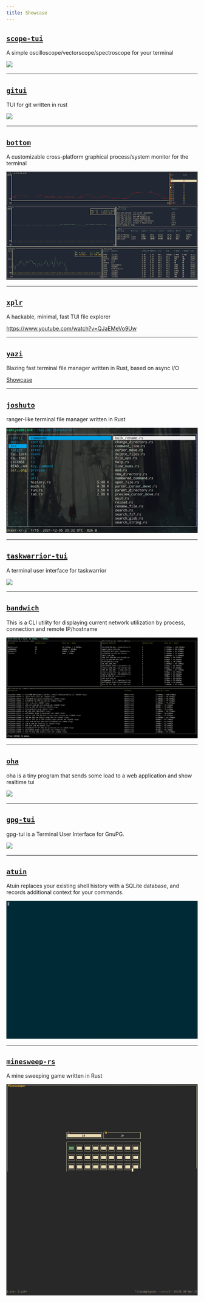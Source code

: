 ```yaml
---
title: Showcase
---
```


## [`scope-tui`](https://github.com/alemidev/scope-tui)

A simple oscilloscope/vectorscope/spectroscope for your terminal

![](https://camo.githubusercontent.com/144d96875a367bd55d8cc2343da2479aefea9925106b71d9e73aa9bebc57c33f/68747470733a2f2f63646e2e616c656d692e6465762f73636f70652d7475692d776964652e706e67)

---

## [`gitui`](https://github.com/extrawurst/gitui)

TUI for git written in rust

![](https://github.com/extrawurst/gitui/blob/master/demo.gif?raw=true)

---

## [`bottom`](https://github.com/ClementTsang/bottom/)

A customizable cross-platform graphical process/system monitor for the terminal

![](https://github.com/ClementTsang/bottom/blob/master/assets/demo.gif?raw=true)

---

## [`xplr`](https://github.com/sayanarijit/xplr)

A hackable, minimal, fast TUI file explorer

<https://www.youtube.com/watch?v=QJaEMeVo9Uw>

---

## [`yazi`](https://yazi-rs.github.io/docs)

Blazing fast terminal file manager written in Rust, based on async I/O

[Showcase](https://yazi-rs.github.io/features)

---

## [`joshuto`](https://github.com/kamiyaa/joshuto)

ranger-like terminal file manager written in Rust

![](https://github.com/kamiyaa/joshuto/raw/main/screenshot.png?raw=true)

---

## [`taskwarrior-tui`](https://github.com/kdheepak/taskwarrior-tui)

A terminal user interface for taskwarrior

![](https://user-images.githubusercontent.com/1813121/159858280-3ca31e9a-fc38-4547-a92d-36a7758cf5dc.gif)

---

## [`bandwich`](https://github.com/imsnif/bandwhich)

This is a CLI utility for displaying current network utilization by process, connection and remote
IP/hostname

![](https://github.com/imsnif/bandwhich/blob/main/res/demo.gif?raw=true)

---

## [`oha`](https://github.com/hatoo/oha/)

oha is a tiny program that sends some load to a web application and show realtime tui

![](https://github.com/hatoo/oha/blob/master/demo.gif?raw=true)

---

## [`gpg-tui`](https://github.com/orhun/gpg-tui)

gpg-tui is a Terminal User Interface for GnuPG.

![](https://github.com/orhun/gpg-tui/blob/master/demo/gpg-tui-scrolling_rows.gif?raw=true)

---

## [`atuin`](https://github.com/atuinsh/atuin)

Atuin replaces your existing shell history with a SQLite database, and records additional context
for your commands.

![](https://github.com/atuinsh/atuin/blob/main/demo.gif?raw=true)

---

## [`minesweep-rs`](https://github.com/cpcloud/minesweep-rs)

A mine sweeping game written in Rust

![](https://github.com/cpcloud/minesweep-rs/blob/main/demo.gif?raw=true)
